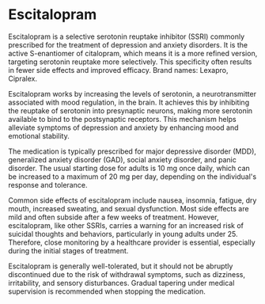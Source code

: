 <!--
source: GPT-4o
brands: Lexapro, Cipralex
treats: depression, anxiety
tags: selective-serotonin-reuptake-inhibitors
-->

# Escitalopram

Escitalopram is a selective serotonin reuptake inhibitor (SSRI) commonly prescribed for the treatment of depression and anxiety disorders. It is the active S-enantiomer of citalopram, which means it is a more refined version, targeting serotonin reuptake more selectively. This specificity often results in fewer side effects and improved efficacy. Brand names: Lexapro, Cipralex.

Escitalopram works by increasing the levels of serotonin, a neurotransmitter associated with mood regulation, in the brain. It achieves this by inhibiting the reuptake of serotonin into presynaptic neurons, making more serotonin available to bind to the postsynaptic receptors. This mechanism helps alleviate symptoms of depression and anxiety by enhancing mood and emotional stability.

The medication is typically prescribed for major depressive disorder (MDD), generalized anxiety disorder (GAD), social anxiety disorder, and panic disorder. The usual starting dose for adults is 10 mg once daily, which can be increased to a maximum of 20 mg per day, depending on the individual's response and tolerance.

Common side effects of escitalopram include nausea, insomnia, fatigue, dry mouth, increased sweating, and sexual dysfunction. Most side effects are mild and often subside after a few weeks of treatment. However, escitalopram, like other SSRIs, carries a warning for an increased risk of suicidal thoughts and behaviors, particularly in young adults under 25. Therefore, close monitoring by a healthcare provider is essential, especially during the initial stages of treatment.

Escitalopram is generally well-tolerated, but it should not be abruptly discontinued due to the risk of withdrawal symptoms, such as dizziness, irritability, and sensory disturbances. Gradual tapering under medical supervision is recommended when stopping the medication.
